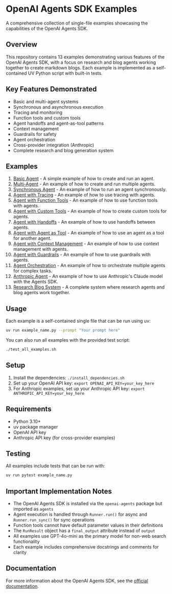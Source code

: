 # OpenAI Agents SDK Examples

A comprehensive collection of single-file examples showcasing the capabilities of the OpenAI Agents SDK.

## Overview

This repository contains 13 examples demonstrating various features of the OpenAI Agents SDK, with a focus on research and blog agents working together to create markdown blogs. Each example is implemented as a self-contained UV Python script with built-in tests.

## Key Features Demonstrated

- Basic and multi-agent systems
- Synchronous and asynchronous execution
- Tracing and monitoring
- Function tools and custom tools
- Agent handoffs and agent-as-tool patterns
- Context management
- Guardrails for safety
- Agent orchestration
- Cross-provider integration (Anthropic)
- Complete research and blog generation system

## Examples

1. [Basic Agent](01_basic_agent.py) - A simple example of how to create and run an agent.
2. [Multi-Agent](02_multi_agent.py) - An example of how to create and run multiple agents.
3. [Synchronous Agent](03_sync_agent.py) - An example of how to run an agent synchronously.
4. [Agent with Tracing](04_agent_with_tracing.py) - An example of how to use tracing with agents.
5. [Agent with Function Tools](05_agent_with_function_tools.py) - An example of how to use function tools with agents.
6. [Agent with Custom Tools](06_agent_with_custom_tools.py) - An example of how to create custom tools for agents.
7. [Agent with Handoffs](07_agent_with_handoffs.py) - An example of how to use handoffs between agents.
8. [Agent with Agent as Tool](08_agent_with_agent_as_tool.py) - An example of how to use an agent as a tool for another agent.
9. [Agent with Context Management](09_agent_with_context_management.py) - An example of how to use context management with agents.
10. [Agent with Guardrails](10_agent_with_guardrails.py) - An example of how to use guardrails with agents.
11. [Agent Orchestration](11_agent_orchestration.py) - An example of how to orchestrate multiple agents for complex tasks.
12. [Anthropic Agent](12_anthropic_agent.py) - An example of how to use Anthropic's Claude model with the Agents SDK.
13. [Research Blog System](13_research_blog_system.py) - A complete system where research agents and blog agents work together.

## Usage

Each example is a self-contained single file that can be run using uv:

```bash
uv run example_name.py --prompt "Your prompt here"
```

You can also run all examples with the provided test script:

```bash
./test_all_examples.sh
```

## Setup

1. Install the dependencies: `./install_dependencies.sh`
2. Set up your OpenAI API key: `export OPENAI_API_KEY=your_key_here`
3. For Anthropic examples, set up your Anthropic API key: `export ANTHROPIC_API_KEY=your_key_here`

## Requirements

- Python 3.10+
- uv package manager
- OpenAI API key
- Anthropic API key (for cross-provider examples)

## Testing

All examples include tests that can be run with:

```bash
uv run pytest example_name.py
```

## Important Implementation Notes

- The OpenAI Agents SDK is installed via the `openai-agents` package but imported as `agents`
- Agent execution is handled through `Runner.run()` for async and `Runner.run_sync()` for sync operations
- Function tools cannot have default parameter values in their definitions
- The `RunResult` object has a `final_output` attribute instead of `output`
- All examples use GPT-4o-mini as the primary model for non-web search functionality
- Each example includes comprehensive docstrings and comments for clarity

## Documentation

For more information about the OpenAI Agents SDK, see the [official documentation](https://openai.github.io/openai-agents-python/).
